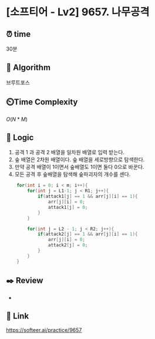 # [소프티어 - Lv2] 9657. 나무공격
 
## ⏰  **time**
30분

## :pushpin: **Algorithm**
브루트포스

## ⏲️**Time Complexity**
$O(N*M)$

## :round_pushpin: **Logic**
1. 공격 1 과 공격 2 배열을 일차원 배열로 입력 받는다.
2. 숲 배열은 2차원 배열이다. 숲 배열을 세로방향으로 탐색한다.
3. 만약 공격 배열이 1이면서 숲배열도 1이면 둘다 0으로 바꾼다.
4. 모든 공격 후 숲배열을 탐색해 숲파괴자의 개수를 센다.
```cpp
    for(int i = 0; i < m; i++){
        for(int j = L1-1; j < R1; j++){
            if(attack1[j] == 1 && arr[j][i] == 1){
                arr[j][i] = 0;
                attack1[j] = 0;
            }
        }

        for(int j = L2 - 1; j < R2; j++){
            if(attack2[j] == 1 && arr[j][i] == 1){
                arr[j][i] = 0;
                attack2[j] = 0;
            }
        }
    }

```

## :black_nib: **Review**
- 
## 📡 Link
https://softeer.ai/practice/9657
